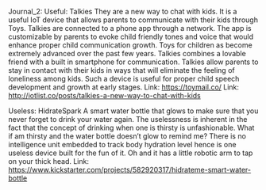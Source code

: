 Journal_2:
Useful: Talkies 
They are a new way to chat with kids. It is a useful IoT device that allows parents to communicate with their kids through Toys. Talkies are connected to a phone app through a network. The app is customizable by parents to evoke child friendly tones and voice that would enhance proper child communication growth. Toys for children as become extremely advanced over the past few years. Talkies combines a lovable friend with a built in smartphone for communication. Talkies allow parents to stay in contact with their kids in ways that will eliminate the feeling of loneliness among kids. Such a device is useful for proper child speech development and growth at early stages.
Link:    https://toymail.co/
Link: http://iotlist.co/posts/talkies-a-new-way-to-chat-with-kids


Useless:  HidrateSpark
A smart water bottle that glows to make sure that you never forget to drink your water again. The uselessness is inherent in the fact that the concept of drinking when one is thirsty is unfashionable. What if am thirsty and the water bottle doesn’t glow to remind me? There is no intelligence unit embedded to track body hydration level hence is one useless device built for the fun of it. Oh and it has a little robotic arm to tap on your thick head.
Link: https://www.kickstarter.com/projects/582920317/hidrateme-smart-water-bottle

